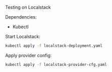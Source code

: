 Testing on Localstack

Dependencies:

 * Kubectl

Start Localstack:

```bash
kubectl apply -f localstack-deployment.yaml
```

Apply provider config:

```bash
kubectl apply -f localstack-provider-cfg.yaml
```
